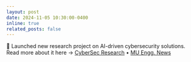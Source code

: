 ```yaml
---
layout: post
date: 2024-11-05 10:30:00-0400
inline: true
related_posts: false
---
```


:rocket: Launched new research project on AI-driven cybersecurity solutions. Read more about it here &rarr; <a target="#blank" href="https://www.cybersecurity-research.org/">CyberSec Research</a> &#8226; <a target="#blank" href="https://engineering.missouri.edu/2024/new-ai-cybersecurity-project/">MU Engg. News</a>